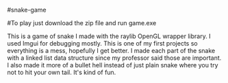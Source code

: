 #snake-game

#To play just download the zip file and run game.exe

This is a game of snake I made with the raylib OpenGL wrapper library. I used Imgui for debugging mostly. This is one of my first projects so everything is a mess, hopefully I get better.
I made each part of the snake with a linked list data structure since my professor said those are important. I also made it more of a bullet hell instead of just plain snake where you try not to hit your own tail.
It's kind of fun.
